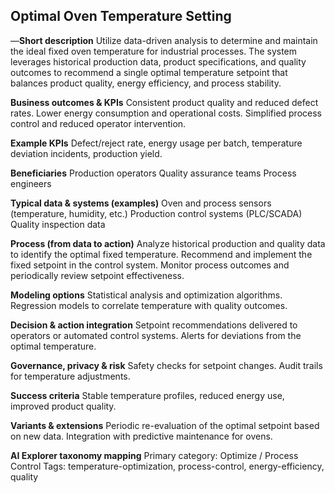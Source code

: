 ## Optimal Oven Temperature Setting

—**Short description**
Utilize data-driven analysis to determine and maintain the ideal fixed oven temperature for industrial processes. The system leverages historical production data, product specifications, and quality outcomes to recommend a single optimal temperature setpoint that balances product quality, energy efficiency, and process stability.

**Business outcomes & KPIs**
Consistent product quality and reduced defect rates.
Lower energy consumption and operational costs.
Simplified process control and reduced operator intervention.

**Example KPIs**
Defect/reject rate, energy usage per batch, temperature deviation incidents, production yield.

**Beneficiaries**
Production operators
Quality assurance teams
Process engineers

**Typical data & systems (examples)**
Oven and process sensors (temperature, humidity, etc.)
Production control systems (PLC/SCADA)
Quality inspection data

**Process (from data to action)**
Analyze historical production and quality data to identify the optimal fixed temperature.
Recommend and implement the fixed setpoint in the control system.
Monitor process outcomes and periodically review setpoint effectiveness.

**Modeling options**
Statistical analysis and optimization algorithms.
Regression models to correlate temperature with quality outcomes.

**Decision & action integration**
Setpoint recommendations delivered to operators or automated control systems.
Alerts for deviations from the optimal temperature.

**Governance, privacy & risk**
Safety checks for setpoint changes.
Audit trails for temperature adjustments.

**Success criteria**
Stable temperature profiles, reduced energy use, improved product quality.

**Variants & extensions**
Periodic re-evaluation of the optimal setpoint based on new data.
Integration with predictive maintenance for ovens.

**AI Explorer taxonomy mapping**
Primary category: Optimize / Process Control
Tags: temperature-optimization, process-control, energy-efficiency, quality